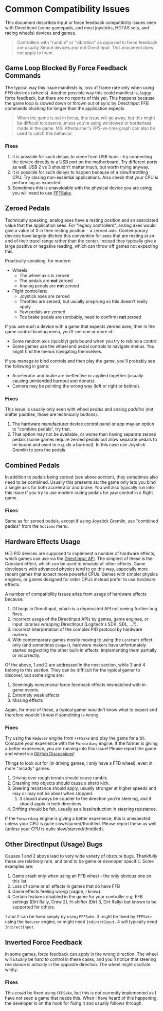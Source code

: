 # Common Compatibility Issues

This document describes input or force feedback compatibility issues
seen with DirectInput (some gamepads, and most joysticks, HOTAS sets, and
racing wheels) devices and games.

> Controllers with "rumble" or "vibration" as opposed to force feedback are
usually Xinput devices and not DirectInput. This document does not apply to
them.

## Game Loop Blocked By Force Feedback Commands

The typical way this issue manifests is, loss of frame rate only when
using FFB devices (wheels). Another possible way this could manifest is,
laggy force feedback, but there are no reports of this yet. This happens
because the game loop is slowed down or thrown out of sync by DirectInput
FFB commands blocking for longer than the application expects.

> When the game is not in focus, this issue will go away, but this might
be difficult to observe unless you're using windowed or borderless mode in
the game. MSI Afterburner's FPS-vs-time graph can also be used to catch this
behavior.

### Fixes

1.  It is possible for such delays to come from USB hubs - try connecting
    the device directly to a USB port on the motherboard. Try different
    ports as well. USB 2 vs 3 shouldn't matter much, but worth trying anyway.
2.  It is possible for such delays to happen because of a slow/throttling CPU.
    Try closing non-essential applications. Also check that your CPU is
    performing as expected.
3.  Sometimes this is unavoidable with the physical device you are using;
    you will need to use [FFFSake](../fffsake/index.md).

## Zeroed Pedals

Technically speaking, analog axes have a resting position and an associated value
that the application sees. For "legacy controllers", analog axes would give a value
of 0 in their resting position - a zeroed axis. Contemporary devices have largely
ditched this convention for axes that are resting at an end of their travel range
rather than the center. Instead they typically give a large positive or negative
reading, which can throw off games not expecting this.

Practically speaking, for modern:

*   Wheels:
    *   The wheel axis is zeroed
    *   The pedals are **not** zeroed
    *   Analog pedals are **not** zeroed
*   Flight controllers:
    *   Joystick axes are zeroed
    *   Throttles are zeroed, but usually unsprung so this doesn't really apply.
    *   Yaw pedals are zeroed
    *   Toe brake pedals are (probably, need to confirm) **not** zeroed

If you use such a device with a game that expects zeroed axes, then in the game
control binding menu, you'll see one or more of:

*   Some random axis (quickly) gets bound when you try to rebind a control
*   Some games use the wheel and pedal controls to navigate menus. You might
    find the menus navigating themselves.

If you manage to bind controls and then play the game, you'll probably see
the following in game:

*   Accelerator and brake are ineffective or applied together (usually causing
    unintended burnout and donuts).
*   Camera may be pointing the wrong way (left or right or behind).

### Fixes

This issue is usually only seen with wheel *pedals* and analog *paddles*
(not shifter paddles, those are technically buttons).

1.  The hardware manufacturer device control panel or app may an option to
    "combine pedals", try that.
2.  That option may not be available, or worse
    than having separate zeroed pedals (some games require zeroed pedals but
    allow separate pedals to be bound and used to e.g. do a burnout). In this
    case use Joystick Gremlin to zero the pedals.

## Combined Pedals

In addition to pedals being zeroed (see above section), they sometimes also need
to be combined. Usually this presents as: the game only lets you bind a single axis
for both accelerator and brake. You will also typically run into this issue if you
try to use modern racing pedals for yaw control in a flight game.

### Fixes

Same as for zeroed pedals, except if using Joystick Gremlin, use
"combined pedals" from the `Actions` menu.

## Hardware Effects Usage

HID PID devices are supposed to implement a number of hardware effects, which
games can use via the
[DirectInput API](https://learn.microsoft.com/en-us/previous-versions/windows/desktop/ee417541(v=vs.85)). The simplest of these is the Constant effect, which can be used to
emulate all other effects. Game developers with advanced physics tend to go
this way, especially more recent games that expect more powerful CPUs. Games
with simpler physics engines, or games designed for older CPUs instead prefer to
use hardware effects.

A number of compatibility issues arise from usage of hardware effects because:

1.  Of bugs in DirectInput, which is a deprecated API not seeing further
    bug fixes.
2.  Incorrect usage of the DirectInput APIs by games, game engines, or
    input libraries wrapping DirectInput (Logitech's SDK, SDL, ...?).
3.  Incorrect interpretation of the complex PID protocol by hardware makers.
4.  With contemporary games mostly moving to using the `Constant` effect only
    (and sometimes `Damper`), hardware makers have unfortunately started
    neglecting the other built-in effects, implementing them partially or
    incorrectly.

Of the above, 1 and 2 are addressed in the next section, while 3 and 4 belong
to this section. They can be difficult for the typical gamer to discover, but
some signs are:

1.  Seemingly nonsensical force feedback effects mismatched with in-game events.
2.  Extremely weak effects
3.  Missing effects

Again, for most of these, a typical gamer wouldn't know what to expect and
therefore wouldn't know if something is wrong.

### Fixes

Try using the `Reducer` engine from `FFFSake` and play the game for a bit. Compare
your experience with the `Forwarding` engine. If the former is giving a better
experience, you are running into this issue! Please report the game and wheel via
[GitHub Discussions](https://github.com/code-monet/sim-gamer-kit/discussions)!

Things to look out for (in driving games; I only have a FFB wheel), even in more
"arcady" games:

1.  Driving over rough terrain should cause rumble.
2.  Crashing into objects should cause a sharp kick.
3.  Steering resistance should apply, usually stronger at higher speeds and may or
    may not be abset when stopped.
    1.  It should always be counter to the direction you're steering, and it should
        apply in both directions.
4.  Drifting should be felt, usually as a loss/reduction in steering resistance.

If the `Forwarding` engine is giving a better experience, this is unexpected unless
your CPU is quite slow/starved/throttled. Please report these as well (unless
your CPU is quite slow/starved/throttled).

## Other DirectInput (Usage) Bugs

Causes 1 and 2 above lead to very wide variety of obscure bugs. Thankfully these are
relatively rare, and tend to be game or developer specific. Some examples are:

1.  Game crash only when using an FFB wheel - the only obvious one on this list.
2.  Loss of some or all effects in games that do have FFB
3.  Game effects feeling _wrong_ (vague, I know).
4.  Certain features disabled in the game for your controller e.g. FFB settings
    (Dirt Rally, Crew 2), H-shifter (Dirt 3, Dirt Rally) but known to be supported
    for others.

1 and 2 can be fixed simply by using `FFFSake`. 3 might be fixed by `FFFSake`
using the `Reducer` engine, or might need `IndirectInput`. 4 will typically need
`IndirectInput`.

## Inverted Force Feedback

In some games, force feedback can apply in the wrong direction. The wheel will usually
be hard to control in these cases, and you'll notice that steering resistance is
actually in the opposite direction. The wheel might oscillate wildly.

### Fixes

This *could* be fixed using `FFFSake`, but this is not currently implemented as I have
not seen a game that needs this. When I have heard of this happening, the developer is
on the hook for fixing it and usually follows through.
